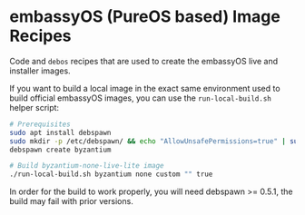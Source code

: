 # embassyOS (PureOS based) Image Recipes

Code and `debos` recipes that are used to create the embassyOS live and
installer images.

If you want to build a local image in the exact same environment used to build
official embassyOS images, you can use the `run-local-build.sh` helper script:

```bash
# Prerequisites
sudo apt install debspawn
sudo mkdir -p /etc/debspawn/ && echo "AllowUnsafePermissions=true" | sudo tee /etc/debspawn/global.toml
debspawn create byzantium

# Build byzantium-none-live-lite image
./run-local-build.sh byzantium none custom "" true
```

In order for the build to work properly, you will need debspawn >= 0.5.1, the
build may fail with prior versions.
